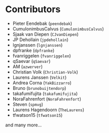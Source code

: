 Contributors
============

*   Pieter Eendebak (`peendebak`)
*   CumulonimbusCalvus (`CumulonimbusCalvus`)
*   Sjaak van Diepen (`CJvanDiepen`)
*   JP Dehollain (`jpdehollain`)
*   lgnjanssen (`lgnjanssen`)
*   dpfranke (`dpfranke`)
*   fvanriggelen (`fvanriggelen`)
*   qSaevar (`qSaevar`)
*   AM (`azwerver`)
*   Christian Volk (`Christian-Volk`)
*   Laurens Janssen (`Velkit`)
*   Andrea Corna (`YakBizzarro`)
*   Bruno  (`brunobuijtendorp`)
*   takafumifujita (`takafumifujita`)
*   NoraFahrenfort (`NoraFahrenfort`)
*   Steven (`spmvg`)
*   Laurens Hagendoorn (`TheLaurens`)
*   tfwatson15 (`tfwatson15`)

and many more...

